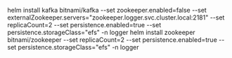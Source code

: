 helm install kafka bitnami/kafka --set zookeeper.enabled=false --set externalZookeeper.servers="zookeeper.logger.svc.cluster.local:2181" --set replicaCount=2 --set persistence.enabled=true --set persistence.storageClass="efs" -n logger
helm install zookeeper bitnami/zookeeper --set replicaCount=2 --set persistence.enabled=true --set persistence.storageClass="efs" -n logger
